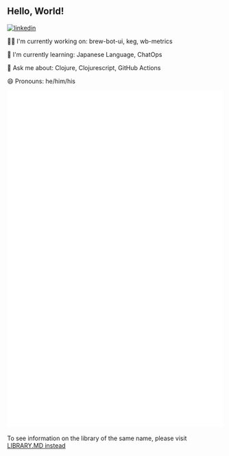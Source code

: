 ## Hello, World!

[![linkedin](https://img.shields.io/badge/linkedin-0A66C2?style=for-the-badge&logo=linkedin&logoColor=white)](https://www.linkedin.com/in/nickanichols/)

👩‍💻 I'm currently working on: brew-bot-ui, keg, wb-metrics

🧠 I'm currently learning: Japanese Language, ChatOps

💬 Ask me about: Clojure, Clojurescript, GitHub Actions

😄 Pronouns: he/him/his

![Metrics](https://raw.githubusercontent.com/nnichols/nnichols/master/github-metrics.svg)

To see information on the library of the same name, please visit [LIBRARY.MD instead](LIBRARY.MD)
